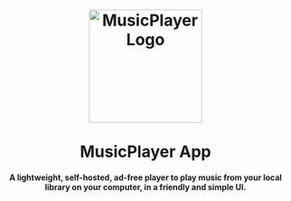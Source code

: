 <h1 align="center">
  <img src="https://github.com/ozzs/musicPlayer/blob/main/assets/MusicPlayerLogo.png" alt="MusicPlayerLogo" width="200">
  <br /> <br />
  MusicPlayer App
</h1>

<h4 align="center"> A lightweight, self-hosted, ad-free player to play music from your local library on your computer, in a friendly and simple UI. </h4>
